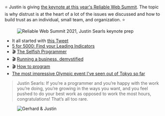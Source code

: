 ⭐️ Justin is giving [the keynote at this year's Reliable Web Summit](https://reliablewebsummit.com/). The topic is why distrust is at the heart of a lot of the issues we discussed and how to build trust as an individual, small team, and organization. ⭐️
<figure class="richtext-figure richtext-figure--full">
  <img src="https://changelog-assets.s3.amazonaws.com/shipit/shipit-16--justin-searls-2021-reliable-web-summit-keynote-3.png" alt="Reliable Web Summit 2021, Justin Searls keynote prep">
</figure>

- It all started with [this Tweet](https://twitter.com/searls/status/1393571232591794176)
- [5 for 5000: Find your Leading Indicators](https://blog.testdouble.com/posts/2020-10-22-5-for-5000-find-your-leading-indicators/)
- 🎬 [The Selfish Programmer](https://blog.testdouble.com/talks/2019-05-08-the-selfish-programmer/)
- 🎬 [Running a business, demystified](https://blog.testdouble.com/talks/2018-04-26-business-q-and-a/)
- 🎬 [How to program](https://blog.testdouble.com/talks/2017-05-11-how-to-program/)
- [The most impressive Olympic event I've seen out of Tokyo so far](https://twitter.com/searls/status/1419378302473605132)

> Justin Searls: If you’re a programmer and you’re happy with the work you’re doing, you’re growing in the ways you want, and you feel pushed to do your best work as opposed to work the most hours, congratulations! That’s all too rare.

<figure class="richtext-figure richtext-figure--full">
  <img src="https://changelog-assets.s3.amazonaws.com/shipit/shipit-16--justin-searls.jpg" alt="Gerhard & Justin" loading="lazy">
</figure>